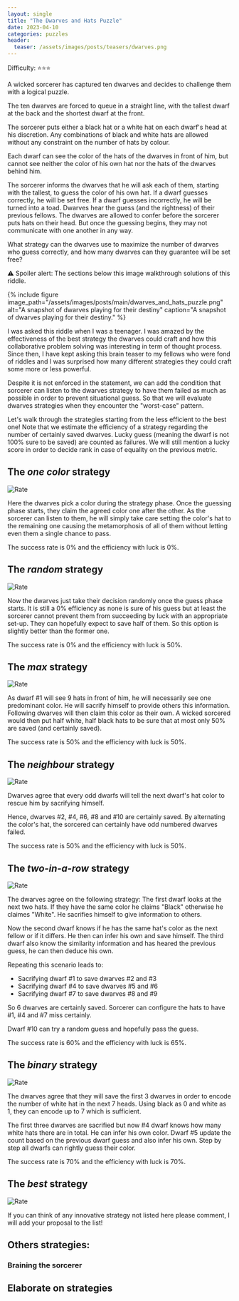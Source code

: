 ```yaml
---
layout: single
title: "The Dwarves and Hats Puzzle"
date: 2023-04-10
categories: puzzles
header:
  teaser: /assets/images/posts/teasers/dwarves.png
---
```


Difficulty: ⭐⭐⭐

A wicked sorcerer has captured ten dwarves and decides to challenge them with a logical puzzle.

The ten dwarves are forced to queue in a straight line, with the tallest dwarf at the back and the shortest dwarf at the front.

The sorcerer puts either a black hat or a white hat on each dwarf's head at his discretion. Any combinations of black and white hats are allowed without any constraint on the number of hats by colour.

Each dwarf can see the color of the hats of the dwarves in front of him, but cannot see neither the color of his own hat nor the hats of the dwarves behind him.

The sorcerer informs the dwarves that he will ask each of them, starting with the tallest, to guess the color of his own hat. If a dwarf guesses correctly, he will be set free. If a dwarf guesses incorrectly, he will be turned into a toad. Dwarves hear the guess (and the rightness) of their previous fellows. The dwarves are allowed to confer before the sorcerer puts hats on their head. But once the guessing begins, they may not communicate with one another in any way.

What strategy can the dwarves use to maximize the number of dwarves who guess correctly, and how many dwarves can they guarantee will be set free?

⚠️ Spoiler alert: The sections below this image walkthrough solutions of this riddle.  

{% include figure image_path="/assets/images/posts/main/dwarves_and_hats_puzzle.png" alt="A snapshot of dwarves playing for their destiny" caption="A snapshot of dwarves playing for their destiny." %}

I was asked this riddle when I was a teenager. I was amazed by the effectiveness of the best strategy the dwarves could craft and how this collaborative problem solving was interesting in term of thought process. Since then, I have kept asking this brain teaser to my fellows who were fond of riddles and I was surprised how many different strategies they could craft some more or less powerful.

Despite it is not enforced in the statement, we can add the condition that sorcerer can listen to the dwarves strategy to have them failed as much as possible in order to prevent situational guess. So that we will evaluate dwarves strategies when they encounter the "worst-case" pattern.

Let's walk through the strategies starting from the less efficient to the best one! Note that we estimate the efficiency of a strategy regarding the number of certainly saved dwarves. Lucky guess (meaning the dwarf is not 100% sure to be saved) are counted as failures. We will still mention a lucky score in order to decide rank in case of equality on the previous metric.

## The *one color* strategy
![Rate](https://progress-bar.dev/0/?title=Rate&width=150&color=babaca)

Here the dwarves pick a color during the strategy phase. Once the guessing phase starts, they claim the agreed color one after the other. As the sorcerer can listen to them, he will simply take care setting the color's hat to the remaining one causing the metamorphosis of all of them without letting even them a single chance to pass.

The success rate is 0% and the efficiency with luck is 0%.

## The *random* strategy
![Rate](https://progress-bar.dev/0/?title=Rate&width=150&color=babaca)

Now the dwarves just take their decision randomly once the guess phase starts. It is still a 0% efficiency as none is sure of his guess but at least the sorcerer cannot prevent them from succeeding by luck with an appropriate set-up. They can hopefully expect to save half of them. So this option is slightly better than the former one.

The success rate is 0% and the efficiency with luck is 50%.

## The *max* strategy
![Rate](https://progress-bar.dev/50/?title=Rate&width=150&color=babaca)

As dwarf #1 will see 9 hats in front of him, he will necessarily see one predominant color. He will sacrify himself to provide others this information. Following dwarves will then claim this color as their own. A wicked sorcered would then put half white, half black hats to be sure that at most only 50% are saved (and certainly saved).

The success rate is 50% and the efficiency with luck is 50%.

## The *neighbour* strategy
![Rate](https://progress-bar.dev/50/?title=Rate&width=150&color=babaca)

Dwarves agree that every odd dwarfs will tell the next dwarf's hat color to rescue him by sacrifying himself.

Hence, dwarves #2, #4, #6, #8 and #10 are certainly saved. By alternating the color's hat, the sorcered can certainly have odd numbered dwarves failed.

The success rate is 50% and the efficiency with luck is 50%.

## The *two-in-a-row* strategy
![Rate](https://progress-bar.dev/60/?title=Rate&width=150&color=babaca)

The dwarves agree on the following strategy: The first dwarf looks at the next two hats. If they have the same color he claims "Black" otherwise he claimes "White". He sacrifies himself to give information to others.

Now the second dwarf knows if he has the same hat's color as the next fellow or if it differs. He then can infer his own and save himself. The third dwarf also know the similarity information and has heared the previous guess, he can then deduce his own.

Repeating this scenario leads to:
  - Sacrifying dwarf #1 to save dwarves #2 and #3
  - Sacrifying dwarf #4 to save dwarves #5 and #6
  - Sacrifying dwarf #7 to save dwarves #8 and #9

So 6 dwarves are certainly saved. Sorcerer can configure the hats to have #1, #4 and #7 miss certainly.

Dwarf #10 can try a random guess and hopefully pass the guess.

The success rate is 60% and the efficiency with luck is 65%.

## The *binary* strategy
![Rate](https://progress-bar.dev/70/?title=Rate&width=150&color=babaca)

The dwarves agree that they will save the first 3 dwarves in order to encode the number of white hat in the next 7 heads. Using black as 0 and white as 1, they can encode up to 7 which is sufficient.

The first three dwarves are sacrified but now #4 dwarf knows how many white hats there are in total. He can infer his own color. Dwarf #5 update the count based on the previous dwarf guess and also infer his own. Step by step all dwarfs can rightly guess their color.

The success rate is 70% and the efficiency with luck is 70%.

## The *best* strategy
![Rate](https://progress-bar.dev/90/?title=Rate&width=150&color=babaca)

If you can think of any innovative strategy not listed here please comment, I will add your proposal to the list!

## Others strategies:
### Braining the sorcerer

## Elaborate on strategies